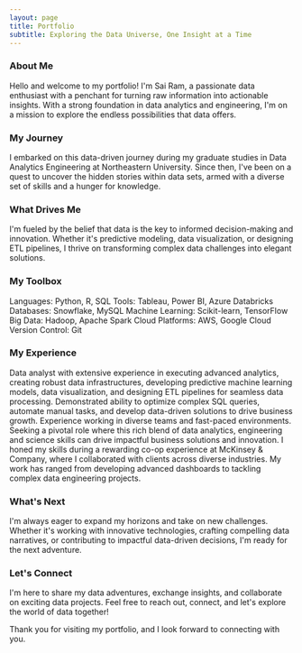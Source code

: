 ```yaml
---
layout: page
title: Portfolio
subtitle: Exploring the Data Universe, One Insight at a Time
---
```


### About Me

Hello and welcome to my portfolio! I'm Sai Ram, a passionate data enthusiast with a penchant for turning raw information into actionable insights. With a strong foundation in data analytics and engineering, I'm on a mission to explore the endless possibilities that data offers.

### My Journey

I embarked on this data-driven journey during my graduate studies in Data Analytics Engineering at Northeastern University. Since then, I've been on a quest to uncover the hidden stories within data sets, armed with a diverse set of skills and a hunger for knowledge.

### What Drives Me

I'm fueled by the belief that data is the key to informed decision-making and innovation. Whether it's predictive modeling, data visualization, or designing ETL pipelines, I thrive on transforming complex data challenges into elegant solutions.

### My Toolbox

Languages: Python, R, SQL
Tools: Tableau, Power BI, Azure Databricks
Databases: Snowflake, MySQL
Machine Learning: Scikit-learn, TensorFlow
Big Data: Hadoop, Apache Spark
Cloud Platforms: AWS, Google Cloud
Version Control: Git

### My Experience

Data analyst with extensive experience in executing advanced analytics, creating robust data infrastructures, developing predictive machine learning models, data visualization, and designing ETL pipelines for seamless data processing. Demonstrated ability to optimize complex SQL queries, automate manual tasks, and develop data-driven solutions to drive business growth. Experience working in diverse teams and fast-paced environments. Seeking a pivotal role where this rich blend of data analytics, engineering and science skills can drive impactful business solutions and innovation. I honed my skills during a rewarding co-op experience at McKinsey & Company, where I collaborated with clients across diverse industries. My work has ranged from developing advanced dashboards to tackling complex data engineering projects.

### What's Next

I'm always eager to expand my horizons and take on new challenges. Whether it's working with innovative technologies, crafting compelling data narratives, or contributing to impactful data-driven decisions, I'm ready for the next adventure.

### Let's Connect

I'm here to share my data adventures, exchange insights, and collaborate on exciting data projects. Feel free to reach out, connect, and let's explore the world of data together!

Thank you for visiting my portfolio, and I look forward to connecting with you.
